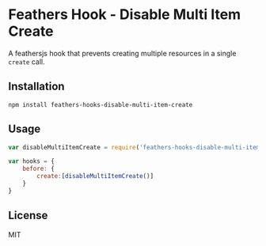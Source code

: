 # Feathers Hook - Disable Multi Item Create

A feathersjs hook that prevents creating multiple resources
in a single `create` call.

## Installation

    npm install feathers-hooks-disable-multi-item-create

## Usage

```javascript
var disableMultiItemCreate = require('feathers-hooks-disable-multi-item-create');

var hooks = {
    before: {
        create:[disableMultiItemCreate()]
    }
}
```

## License

MIT